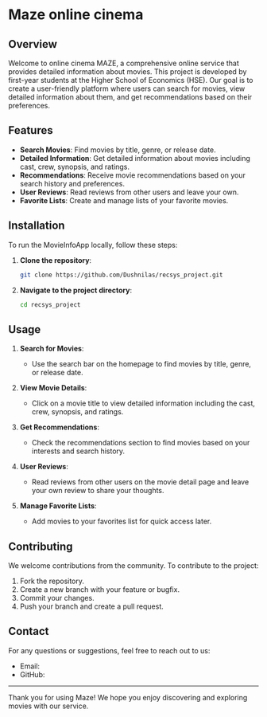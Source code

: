 # Maze online cinema

## Overview

Welcome to online cinema MAZE, a comprehensive online service that provides detailed information about movies. This project is developed by first-year students at the Higher School of Economics (HSE). Our goal is to create a user-friendly platform where users can search for movies, view detailed information about them, and get recommendations based on their preferences.

## Features

- **Search Movies**: Find movies by title, genre, or release date.
- **Detailed Information**: Get detailed information about movies including cast, crew, synopsis, and ratings.
- **Recommendations**: Receive movie recommendations based on your search history and preferences.
- **User Reviews**: Read reviews from other users and leave your own.
- **Favorite Lists**: Create and manage lists of your favorite movies.

## Installation

To run the MovieInfoApp locally, follow these steps:

1. **Clone the repository**:
    ```bash
    git clone https://github.com/Dushnilas/recsys_project.git
    ```

2. **Navigate to the project directory**:
    ```bash
    cd recsys_project
    ```

## Usage

1. **Search for Movies**:
    - Use the search bar on the homepage to find movies by title, genre, or release date.

2. **View Movie Details**:
    - Click on a movie title to view detailed information including the cast, crew, synopsis, and ratings.

3. **Get Recommendations**:
    - Check the recommendations section to find movies based on your interests and search history.

4. **User Reviews**:
    - Read reviews from other users on the movie detail page and leave your own review to share your thoughts.

5. **Manage Favorite Lists**:
    - Add movies to your favorites list for quick access later.

## Contributing

We welcome contributions from the community. To contribute to the project:

1. Fork the repository.
2. Create a new branch with your feature or bugfix.
3. Commit your changes.
4. Push your branch and create a pull request.

## Contact

For any questions or suggestions, feel free to reach out to us:

- Email: 
- GitHub: 

---

Thank you for using Maze! We hope you enjoy discovering and exploring movies with our service.
